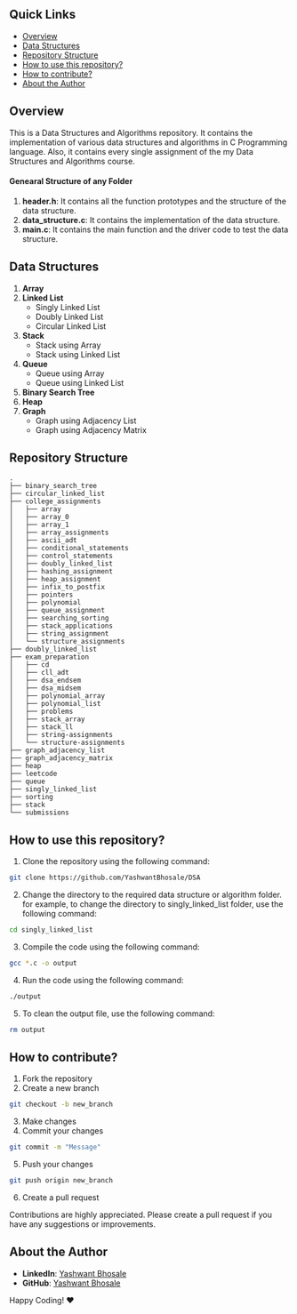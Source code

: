 ## Quick Links
- [Overview](#overview)
- [Data Structures](#data-structures)
- [Repository Structure](#repository-structure)
- [How to use this repository?](#how-to-use-this-repository)
- [How to contribute?](#how-to-contribute)
- [About the Author](#about-the-author)

## Overview
This is a Data Structures and Algorithms repository. It contains the implementation of various data structures and algorithms in C Programming language. Also, it contains every single assignment of the my Data Structures and Algorithms course.

#### Genearal Structure of any Folder
1. **header.h**: It contains all the function prototypes and the structure of the data structure.
2. **data_structure.c**: It contains the implementation of the data structure.
3. **main.c**: It contains the main function and the driver code to test the data structure.

## Data Structures
1. **Array**
2. **Linked List**
    - Singly Linked List
    - Doubly Linked List
    - Circular Linked List  
3. **Stack**
    - Stack using Array
    - Stack using Linked List
4. **Queue**
    - Queue using Array
    - Queue using Linked List
5. **Binary Search Tree**
6. **Heap**
7. **Graph**
    - Graph using Adjacency List
    - Graph using Adjacency Matrix

## Repository Structure
```
.
├── binary_search_tree
├── circular_linked_list
├── college_assignments
│   ├── array
│   ├── array_0
│   ├── array_1
│   ├── array_assignments
│   ├── ascii_adt
│   ├── conditional_statements
│   ├── control_statements
│   ├── doubly_linked_list
│   ├── hashing_assignment
│   ├── heap_assignment
│   ├── infix_to_postfix
│   ├── pointers
│   ├── polynomial
│   ├── queue_assignment
│   ├── searching_sorting
│   ├── stack_applications
│   ├── string_assignment
│   └── structure_assignments
├── doubly_linked_list
├── exam_preparation
│   ├── cd
│   ├── cll_adt
│   ├── dsa_endsem
│   ├── dsa_midsem
│   ├── polynomial_array
│   ├── polynomial_list
│   ├── problems
│   ├── stack_array
│   ├── stack_ll
│   ├── string-assignments
│   └── structure-assignments
├── graph_adjacency_list
├── graph_adjacency_matrix
├── heap
├── leetcode
├── queue
├── singly_linked_list
├── sorting
├── stack
└── submissions
```

## How to use this repository?
1. Clone the repository using the following command:
```bash
git clone https://github.com/YashwantBhosale/DSA
```
2. Change the directory to the required data structure or algorithm folder.
for example, to change the directory to singly_linked_list folder, use the following command:
```bash
cd singly_linked_list
```
3. Compile the code using the following command:
```bash
gcc *.c -o output
```
4. Run the code using the following command:
```bash
./output
```
5. To clean the output file, use the following command:
```bash
rm output
```

## How to contribute?

1. Fork the repository
2. Create a new branch
```bash
git checkout -b new_branch
```
3. Make changes
4. Commit your changes
```bash
git commit -m "Message"
```
5. Push your changes
```bash
git push origin new_branch
```
6. Create a pull request

Contributions are highly appreciated. Please create a pull request if you have any suggestions or improvements.

## About the Author
 - **LinkedIn**: [Yashwant Bhosale](https://www.linkedin.com/in/yashwant-bhosale-4ab062292/)
 - **GitHub**: [Yashwant Bhosale](https://www.linkedin.com/in/yashwant-bhosale-4ab062292/)
 
Happy Coding! :heart:
